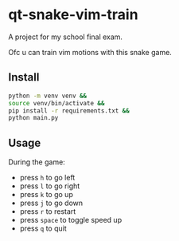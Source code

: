 # qt-snake-vim-train

A project for my school final exam.

Ofc u can train vim motions with this snake game.

## Install

```zsh
python -m venv venv &&
source venv/bin/activate &&
pip install -r requirements.txt &&
python main.py
```

## Usage

During the game:

- press `h` to go left
- press `l` to go right
- press `k` to go up
- press `j` to go down
- press `r` to restart
- press `space` to toggle speed up
- press `q` to quit
